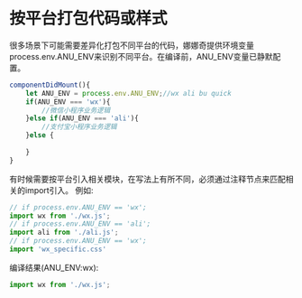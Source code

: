 # 按平台打包代码或样式

很多场景下可能需要差异化打包不同平台的代码，娜娜奇提供环境变量process.env.ANU_ENV来识别不同平台。在编译前，ANU_ENV变量已静默配置。

```jsx
componentDidMount(){
    let ANU_ENV = process.env.ANU_ENV;//wx ali bu quick
    if(ANU_ENV === 'wx'){
        //微信小程序业务逻辑
    }else if(ANU_ENV === 'ali'){
        //支付宝小程序业务逻辑
    }else {
        
    }
}
```

有时候需要按平台引入相关模块，在写法上有所不同，必须通过注释节点来匹配相关的import引入。
例如:
```jsx
// if process.env.ANU_ENV == 'wx';
import wx from './wx.js';
// if process.env.ANU_ENV == 'ali';
import ali from './ali.js';
// if process.env.ANU_ENV == 'wx';
import 'wx_specific.css'
```

编译结果(ANU_ENV:wx):
```jsx
import wx from './wx.js';
```



